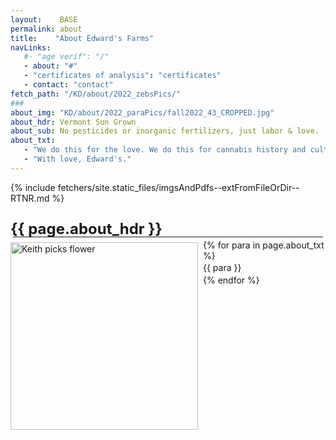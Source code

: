 ```yaml
---
layout:    BASE
permalink: about
title:    "About Edward's Farms"
navLinks:
   #- "age verif": "/"
   - about: "#"
   - "certificates of analysis": "certificates"
   - contact: "contact"
fetch_path: "/KD/about/2022_zebsPics/"
###
about_img: "KD/about/2022_paraPics/fall2022_43_CROPPED.jpg"
about_hdr: Vermont Sun Grown
about_sub: No pesticides or inorganic fertilizers, just labor & love.
about_txt:
   - "We do this for the love. We do this for cannabis history and culture. At Edward's our plants are grown from seed under the open sun, the way nature intended. Proudly grown on the same hill in the Green Mountains I was raised on. For this, we give thanks."
   - "With love, Edward's."
---
```


<style type="text/css">
  .aboutWrap img{
    float: left;
    margin: 4px 8px 0px 0px;
    /*margin-bottom: 30px;*/
  }
  .aboutWrap p{
    margin: 0px 0px 8px 0px;
    padding: 0px;
    line-height: 1.35rem;
  }
  .aboutWrap p:last-child {
    margin: 0px;
  }
  .aboutWrap h3 {
    margin-bottom: 0px;
    padding-bottom: 0px;
    font-size: 1.5rem;
  }
  hr{
    margin: .25rem;
  }
  .aboutWrap.hdr,.aboutWrap.sub {
    margin-bottom: 0px;
    padding-bottom: 0px;
    text-align: left;
    line-height: 1rem;
  }
  .topWrap{
    height: 100%;
    min-height: 260px;
  }

  .carouselWrap{
    height: 100%;
  }
</style>

{% include fetchers/site.static_files/imgsAndPdfs--extFromFileOrDir--RTNR.md %}

<div class="topWrap">
  <div class="aboutWrap hdr">
    <h3> {{ page.about_hdr }}</h3>
  </div>
  <div class="aboutWrap sub">
    <!-- <h5> {{ page.about_sub }}</h5> -->
    <hr>
  </div>
  <div class="aboutWrap">
    <img class src="{{ page.about_img | relative_url }}" alt="Keith picks flower" width="300" height="">
    {% for para in page.about_txt %}
     <p>{{ para }}</p>
    {% endfor %}
  </div>
</div>

<div class="carouselWrap">
  <div id="caroIndic" class="carousel slide">
   <div class="carousel-indicators">
 {% for IMG in sortedImgAndPdfArr %}
   {% assign slideIdxr = forloop.index %}
   {% assign indicIdxr = slideIdxr | minus:1 %}
   {% if forloop.index == 1 %}
     <button type="button" data-bs-target="#caroIndic" data-bs-slide-to="{{indicIdxr}}" class="active" aria-current="true" aria-label="Slide {{slideIdxr}}"></button>
   {% else %}
     <button type="button" data-bs-target="#caroIndic" data-bs-slide-to="{{indicIdxr}}" aria-label="Slide {{slideIdxr}}"></button>
   {% endif %}
 {% endfor %}
   </div>
   <div class="carousel-inner">
 {% for IMG in sortedImgAndPdfArr %}
   {% if forloop.index == 1 %}
     <div class="carousel-item active">
       <img src="{{IMG.path | relative_url}}" class="d-block w-100" alt="ERROR fecthing img @ {{IMG.path}}">
     </div>
   {% else %}
     <div class="carousel-item">
       <img src="{{IMG.path | relative_url}}" class="d-block w-100" alt="ERROR fecthing img @ {{IMG.path}}">
     </div>
   {% endif %}
 {% endfor %}
   </div>
   <button class="carousel-control-prev" type="button" data-bs-target="#caroIndic" data-bs-slide="prev">
     <span class="carousel-control-prev-icon" aria-hidden="true"></span>
     <span class="visually-hidden">Previous</span>
   </button>
   <button class="carousel-control-next" type="button" data-bs-target="#caroIndic" data-bs-slide="next">
     <span class="carousel-control-next-icon" aria-hidden="true"></span>
     <span class="visually-hidden">Next</span>
   </button>
  </div>
</div>
